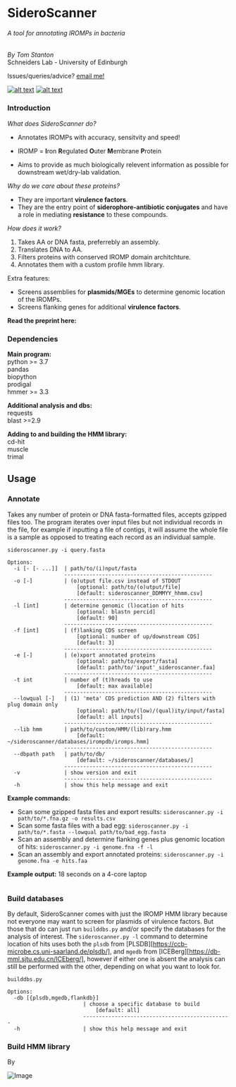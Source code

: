 # SideroScanner
###### A tool for annotating IROMPs in bacteria
_By Tom Stanton_ \
Schneiders Lab - University of Edinburgh

Issues/queries/advice?
[email me!](T.D.Stanton@sms.ed.ac.uk)

[![alt text][1.1]][1]
[![alt text][6.1]][6]

[1]: http://twitter.com/tomstantonmicro
[1.1]: http://i.imgur.com/tXSoThF.png (twitter icon with padding)
[6]: http://www.github.com/tomdstanton
[6.1]: http://i.imgur.com/0o48UoR.png (github icon with padding)

### Introduction
*What does SideroScanner do?*
* Annotates IROMPs with accuracy, sensitvity and speed!
* IROMP = **I**ron **R**egulated **O**uter **M**embrane **P**rotein

* Aims to provide as much biologically relevent information as possible for
downstream wet/dry-lab validation.

*Why do we care about these proteins?*
* They are important **virulence factors**.
* They are the entry point of
**siderophore-antibiotic conjugates** and
have a role in mediating **resistance**
to these compounds.

*How does it work?*
1. Takes AA or DNA fasta, preferrebly an assembly.
2. Translates DNA to AA.
3. Filters proteins with conserved IROMP domain architchture.
4. Annotates them with a custom profile hmm library.

Extra features:
* Screens assemblies for **plasmids/MGEs** to determine genomic location of the IROMPs.
* Screens flanking genes for additional **virulence factors**.

**Read the preprint here:**

### Dependencies
**Main program:** \
python >= 3.7 \
pandas \
biopython \
prodigal \
hmmer >= 3.3

**Additional analysis and dbs:** \
requests \
blast >=2.9

**Adding to and building the HMM library:** \
cd-hit \
muscle \
trimal

## Usage
### Annotate
Takes any number of protein or DNA fasta-formatted files, accepts gzipped files too.
The program iterates over input files but not individual records in the file, 
for example if inputting a file of contigs, it will assume the whole file 
is a sample as opposed to treating each record as an individual sample.
```
sideroscanner.py -i query.fasta

Options:
  -i [- [- ...]]  | path/to/(i)nput/fasta
                  -----------------------------------------------
  -o [-]          | (o)utput file.csv instead of STDOUT
                      [optional: path/to/(o)utput/file]
                      [default: sideroscanner_DDMMYY_hhmm.csv]
                  -----------------------------------------------
  -l [int]        | determine genomic (l)ocation of hits
                      [optional: blastn percid]
                      [default: 90]
                  -----------------------------------------------
  -f [int]        | (f)lanking CDS screen
                      [optional: number of up/downstream CDS]
                      [default: 3]
                  -----------------------------------------------
  -e [-]          | (e)xport annotated proteins
                      [optional: path/to/export/fasta]
                      [default: path/to/'input'_sideroscanner.faa]
                  -----------------------------------------------
  -t int          | number of (t)hreads to use
                      [default: max available]
                  -----------------------------------------------
  --lowqual [-]   | (1) 'meta' CDS prediction AND (2) filters with plug domain only
                      [optional: path/to/(low)/(qual)ity/input/fasta]
                      [default: all inputs]
                  -----------------------------------------------
  --lib hmm       | path/to/custom/HMM/(lib)rary.hmm
                      [default: ~/sideroscanner/databases/irompdb/iromps.hmm]
                  -----------------------------------------------
  --dbpath path   | path/to/db/
                      [default: ~/sideroscanner/databases/]
                  -----------------------------------------------
  -v              | show version and exit
                  -----------------------------------------------
  -h              | show this help message and exit
```

**Example commands:**
* Scan some gzipped fasta files and export results: ```sideroscanner.py -i path/to/*.fna.gz -o results.csv```
* Scan some fasta files with a bad egg: ```sideroscanner.py -i path/to/*.fasta --lowqual path/to/bad_egg.fasta```
* Scan an assembly and determine flanking genes plus genomic location of hits: ```sideroscanner.py -i genome.fna -f -l```
* Scan an assembly and export annotated proteins: ```sideroscanner.py -i genome.fna -e hits.faa```

**Example output:**
18 seconds on a 4-core laptop
```

```
### Build databases
By default, SideroScanner comes with just the IROMP HMM library because not everyone
may want to screen for plasmids of virulence factors. But those that do can just
run ```builddbs.py``` and/or specify the databases for the analysis of interest.
The ```sideroscanner.py -l``` command to determine location of hits uses both the
```plsdb``` from [PLSDB][https://ccb-microbe.cs.uni-saarland.de/plsdb/],
and ```mgedb```  from [ICEBerg][https://db-mml.sjtu.edu.cn/ICEberg/],
however if either one is absent
the analysis can still be performed with the other, depending on what you want to look for.
```
builddbs.py

Options:
  -db [{plsdb,mgedb,flankdb}]
                        | choose a specific database to build
                            [default: all]
                        -----------------------------------------------
  -h                    | show this help message and exit
```
### Build HMM library
By


![Image](https://github.com/tomdstanton/sideroscanner/blob/master/sideroscanner.png)
